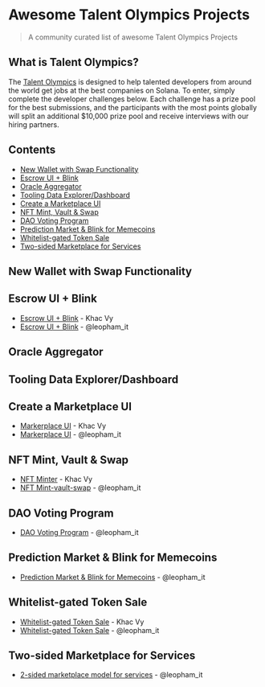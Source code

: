 # Awesome Talent Olympics Projects

> A community curated list of awesome Talent Olympics Projects

## What is Talent Olympics?

The [Talent Olympics](https://earn.superteam.fun/talent-olympics/) is designed to help talented developers from around the world get jobs at the best companies on Solana. To enter, simply complete the developer challenges below. Each challenge has a prize pool for the best submissions, and the participants with the most points globally will split an additional $10,000 prize pool and receive interviews with our hiring partners.

## Contents

- [New Wallet with Swap Functionality](#new-wallet-with-swap-functionality)
- [Escrow UI + Blink](#escrow-ui--blink)
- [Oracle Aggregator](#tooling-data-explorerdashboard)
- [Tooling Data Explorer/Dashboard](#tooling-data-explorerdashboard)
- [Create a Marketplace UI](#create-a-marketplace-ui)
- [NFT Mint, Vault & Swap](#nft-mint-vault--swap)
- [DAO Voting Program](#dao-voting-program)
- [Prediction Market & Blink for Memecoins](#prediction-market--blink-for-memecoins)
- [Whitelist-gated Token Sale](#whitelist-gated-token-sale)
- [Two-sided Marketplace for Services](#two-sided-marketplace-for-services)

## New Wallet with Swap Functionality

## Escrow UI + Blink

- [Escrow UI + Blink](https://github.com/trankhacvy/talent-olympics/tree/main/escrow-ui-blink) - Khac Vy
- [Escrow UI + Blink](https://github.com/HongThaiPham/talent-olympic-escrow-ui-and-blink) - @leopham_it

## Oracle Aggregator



## Tooling Data Explorer/Dashboard



## Create a Marketplace UI

- [Markerplace UI](https://github.com/trankhacvy/talent-olympics/tree/main/marketplace-ui) - Khac Vy
- [Markerplace UI](https://github.com/HongThaiPham/talent-olympics-marketplace-ui) - @leopham_it

## NFT Mint, Vault & Swap

- [NFT Minter](https://github.com/trankhacvy/talent-olympics/tree/main/nft-minter) - Khac Vy
- [NFT Mint-vault-swap](https://github.com/HongThaiPham/talent-olympics-nft-mint-vault-swap) - @leopham_it

## DAO Voting Program

- [DAO Voting Program](https://github.com/HongThaiPham/talent-olympics-dao-voting) - @leopham_it

## Prediction Market & Blink for Memecoins

- [Prediction Market & Blink for Memecoins](https://github.com/HongThaiPham/talent-olympics-prediction-merket-and-blink-for-memecoin) - @leopham_it


## Whitelist-gated Token Sale

- [Whitelist-gated Token Sale](https://github.com/trankhacvy/talent-olympics/tree/main/whitelist-gated-token-sale) - Khac Vy
- [Whitelist-gated Token Sale](https://github.com/HongThaiPham/talent-olympic-whitelist-gated-token-sale) - @leopham_it

## Two-sided Marketplace for Services

- [2-sided marketplace model for services](https://github.com/HongThaiPham/talent-olympics-two-sided-marketplace-for-services) - @leopham_it

